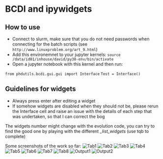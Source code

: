 # BCDI and ipywidgets

## How to use
* Connect to slurm, make sure that you do not need passwords when connecting for the batch scripts (see `http://www.linuxproblem.org/art_9.html`)
* Add this environemnet to your jupyter kernels: `source /data/id01/inhouse/david/py38-env/bin/activate`
* Open a jupyter notebook with this kernel and then run:

`from phdutils.bcdi.gui.gui import Interface`
`Test = Interface()`

## Guidelines for widgets
* Always press enter after editing a widget
* If somehow widgets are disabled when they should not be, please rerun the Interface cell and raise an issue with the details of each step that was undertaken, so that I can correct the bog

The widgets number might change with the evolution code, you can try to find the good one by playing with the different *_list_widgets* (use tqb to complete)

Some screenshots of the work so far:
![Tab1](https://user-images.githubusercontent.com/51970962/130641516-ffe670b1-7b72-4b86-bef4-3b8bf4b7a797.png)
![Tab2](https://user-images.githubusercontent.com/51970962/130641522-9801d342-a1cc-4e87-8cb6-76cd78c909d3.png)
![Tab3](https://user-images.githubusercontent.com/51970962/130641578-f2515a53-09ba-47ac-a08e-cf093647d517.png)
![Tab4](https://user-images.githubusercontent.com/51970962/130641621-f6fafbaf-ac05-49e2-b9b5-e3ee2373b9e0.png)
![Tab5](https://user-images.githubusercontent.com/51970962/130641630-80fca919-ebb6-4ece-8638-95bbfd8a3dd3.png)
![Tab6](https://user-images.githubusercontent.com/51970962/130641638-9d59df04-2e60-495a-9de4-fcc0c3dfb9fe.png)
![Tab7](https://user-images.githubusercontent.com/51970962/130641648-48aaf34e-e70f-42f7-8a14-e283c519759e.png)
![Tab8](https://user-images.githubusercontent.com/51970962/130641650-62abc8d6-c45e-46ab-902e-d8a1211774ba.png)
![Output1](https://user-images.githubusercontent.com/51970962/130641658-20c82525-6a87-4414-baba-30defcba4328.png)
![Output2](https://user-images.githubusercontent.com/51970962/130641661-31ab2181-c1d4-4b24-89ed-8e4e2f15c5ca.png)